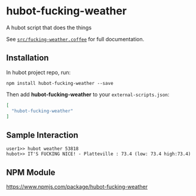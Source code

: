 # hubot-fucking-weather

A hubot script that does the things

See [`src/fucking-weather.coffee`](src/fucking-weather.coffee) for full documentation.

## Installation

In hubot project repo, run:

`npm install hubot-fucking-weather --save`

Then add **hubot-fucking-weather** to your `external-scripts.json`:

```json
[
  "hubot-fucking-weather"
]
```

## Sample Interaction

```
user1>> hubot weather 53818
hubot>> IT'S FUCKING NICE! - Platteville : 73.4 (low: 73.4 high:73.4)
```

## NPM Module

https://www.npmjs.com/package/hubot-fucking-weather
